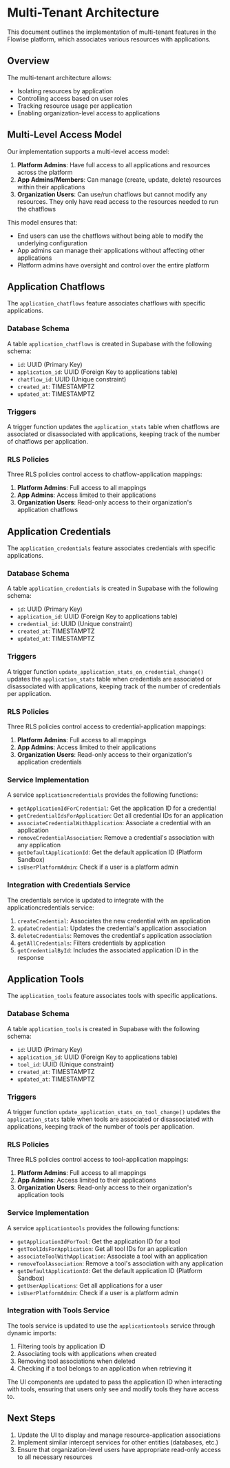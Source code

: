 # Multi-Tenant Architecture

This document outlines the implementation of multi-tenant features in the Flowise platform, which associates various resources with applications.

## Overview

The multi-tenant architecture allows:
- Isolating resources by application
- Controlling access based on user roles
- Tracking resource usage per application
- Enabling organization-level access to applications

## Multi-Level Access Model

Our implementation supports a multi-level access model:

1. **Platform Admins**: Have full access to all applications and resources across the platform
2. **App Admins/Members**: Can manage (create, update, delete) resources within their applications
3. **Organization Users**: Can use/run chatflows but cannot modify any resources. They only have read access to the resources needed to run the chatflows

This model ensures that:
- End users can use the chatflows without being able to modify the underlying configuration
- App admins can manage their applications without affecting other applications
- Platform admins have oversight and control over the entire platform

## Application Chatflows

The `application_chatflows` feature associates chatflows with specific applications.

### Database Schema

A table `application_chatflows` is created in Supabase with the following schema:
- `id`: UUID (Primary Key)
- `application_id`: UUID (Foreign Key to applications table)
- `chatflow_id`: UUID (Unique constraint)
- `created_at`: TIMESTAMPTZ
- `updated_at`: TIMESTAMPTZ

### Triggers

A trigger function updates the `application_stats` table when chatflows are associated or disassociated with applications, keeping track of the number of chatflows per application.

### RLS Policies

Three RLS policies control access to chatflow-application mappings:
1. **Platform Admins**: Full access to all mappings
2. **App Admins**: Access limited to their applications
3. **Organization Users**: Read-only access to their organization's application chatflows

## Application Credentials

The `application_credentials` feature associates credentials with specific applications.

### Database Schema

A table `application_credentials` is created in Supabase with the following schema:
- `id`: UUID (Primary Key)
- `application_id`: UUID (Foreign Key to applications table)
- `credential_id`: UUID (Unique constraint)
- `created_at`: TIMESTAMPTZ
- `updated_at`: TIMESTAMPTZ

### Triggers

A trigger function `update_application_stats_on_credential_change()` updates the `application_stats` table when credentials are associated or disassociated with applications, keeping track of the number of credentials per application.

### RLS Policies

Three RLS policies control access to credential-application mappings:
1. **Platform Admins**: Full access to all mappings
2. **App Admins**: Access limited to their applications
3. **Organization Users**: Read-only access to their organization's application credentials

### Service Implementation

A service `applicationcredentials` provides the following functions:
- `getApplicationIdForCredential`: Get the application ID for a credential
- `getCredentialIdsForApplication`: Get all credential IDs for an application
- `associateCredentialWithApplication`: Associate a credential with an application
- `removeCredentialAssociation`: Remove a credential's association with any application
- `getDefaultApplicationId`: Get the default application ID (Platform Sandbox)
- `isUserPlatformAdmin`: Check if a user is a platform admin

### Integration with Credentials Service

The credentials service is updated to integrate with the applicationcredentials service:
1. `createCredential`: Associates the new credential with an application
2. `updateCredential`: Updates the credential's application association
3. `deleteCredentials`: Removes the credential's application association
4. `getAllCredentials`: Filters credentials by application
5. `getCredentialById`: Includes the associated application ID in the response

## Application Tools

The `application_tools` feature associates tools with specific applications.

### Database Schema

A table `application_tools` is created in Supabase with the following schema:
- `id`: UUID (Primary Key)
- `application_id`: UUID (Foreign Key to applications table)
- `tool_id`: UUID (Unique constraint)
- `created_at`: TIMESTAMPTZ
- `updated_at`: TIMESTAMPTZ

### Triggers

A trigger function `update_application_stats_on_tool_change()` updates the `application_stats` table when tools are associated or disassociated with applications, keeping track of the number of tools per application.

### RLS Policies

Three RLS policies control access to tool-application mappings:
1. **Platform Admins**: Full access to all mappings
2. **App Admins**: Access limited to their applications
3. **Organization Users**: Read-only access to their organization's application tools

### Service Implementation

A service `applicationtools` provides the following functions:
- `getApplicationIdForTool`: Get the application ID for a tool
- `getToolIdsForApplication`: Get all tool IDs for an application
- `associateToolWithApplication`: Associate a tool with an application
- `removeToolAssociation`: Remove a tool's association with any application
- `getDefaultApplicationId`: Get the default application ID (Platform Sandbox)
- `getUserApplications`: Get all applications for a user
- `isUserPlatformAdmin`: Check if a user is a platform admin

### Integration with Tools Service

The tools service is updated to use the `applicationtools` service through dynamic imports:
1. Filtering tools by application ID
2. Associating tools with applications when created
3. Removing tool associations when deleted
4. Checking if a tool belongs to an application when retrieving it

The UI components are updated to pass the application ID when interacting with tools, ensuring that users only see and modify tools they have access to.

## Next Steps

1. Update the UI to display and manage resource-application associations
2. Implement similar intercept services for other entities (databases, etc.)
3. Ensure that organization-level users have appropriate read-only access to all necessary resources 